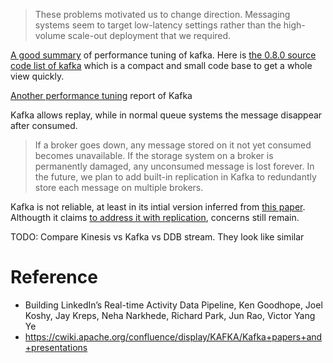 > These problems motivated us to change direction. Messaging systems seem to target low-latency settings rather than the high-volume scale-out deployment that we required.

[A good summary](http://sites.computer.org/debull/A12june/pipeline.pdf) of performance tuning of kafka. Here is [the 0.8.0 source code list of kafka](https://pastebin.com/raw/4Vbc3VTB) which is a compact and small code base to get a whole view quickly.

[Another performance tuning](https://engineering.linkedin.com/kafka/benchmarking-apache-kafka-2-million-writes-second-three-cheap-machines) report of Kafka

Kafka allows replay, while in normal queue systems the message disappear after consumed.

> If a broker goes down, any message stored on it not yet consumed becomes unavailable. If the storage system on a broker is permanently damaged, any unconsumed message is lost forever.  In the future, we plan to add built-in replication in Kafka to redundantly store each message on multiple brokers.

Kafka is not reliable, at least in its intial version inferred from [this paper](https://www.microsoft.com/en-us/research/wp-content/uploads/2017/09/Kafka.pdf). Althougth it claims [to address it with replication](https://www.slideshare.net/JiangjieQin/no-data-loss-pipeline-with-apache-kafka-49753844?next_slideshow=1), concerns still remain.

TODO: Compare Kinesis vs Kafka vs DDB stream. They look like similar

# Reference
* Building LinkedIn’s Real-time Activity Data Pipeline, Ken Goodhope, Joel Koshy, Jay Kreps, Neha Narkhede, Richard Park, Jun Rao, Victor Yang Ye
* https://cwiki.apache.org/confluence/display/KAFKA/Kafka+papers+and+presentations
